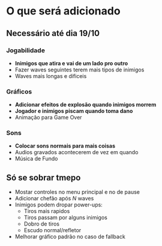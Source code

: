 # O que será adicionado

## Necessário até dia 19/10

### Jogabilidade
- **Inimigos que atira e vai de um lado pro outro**
- Fazer waves seguintes terem mais tipos de inimigos
- Waves mais longas e dificeis

### Gráficos
- **Adicionar efeitos de explosão quando inimigos morrem**
- **Jogador e inimigos piscam quando toma dano**
- Animação para Game Over

### Sons
- **Colocar sons normais para mais coisas**
- Audios gravados acontecerem de vez em quando
- Música de Fundo

## Só se sobrar tmepo
- Mostar controles no menu principal e no de pause
- Adicionar chefão após *N* waves
- Inimigos podem dropar power-ups:
	- Tiros mais rapidos
	- Tiros passam por alguns inimigos
	- Dobro de tiros
	- Escudo normal/refletor
- Melhorar gráfico padrão no caso de fallback
